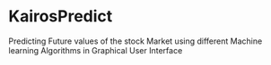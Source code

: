 # KairosPredict
Predicting Future values of the stock Market using different Machine learning Algorithms in Graphical User Interface 
